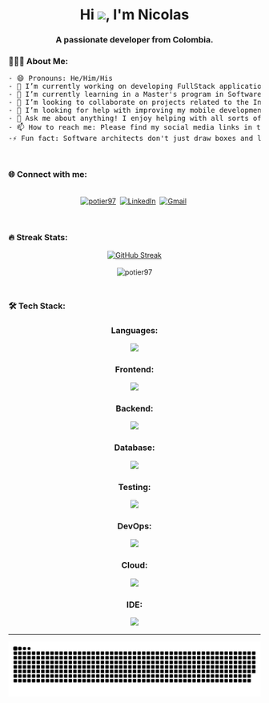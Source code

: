 <h1 align="center">Hi  <img width="30px" src="https://raw.githubusercontent.com/iampavangandhi/iampavangandhi/master/gifs/Hi.gif">, I'm Nicolas</h1>
<h3 align="center">A passionate developer from Colombia.</h3>


<h3 align="left">👨🏻‍💻 About Me:</h3>

<pre>
- 😄 Pronouns: He/Him/His
- 🔭 I’m currently working on developing FullStack applications using Spring and Angular.
- 🌱 I’m currently learning in a Master's program in Software Engineering with a focus on Software Architecture.
- 👯 I’m looking to collaborate on projects related to the Internet of Things, data collection for processing.
- 🤔 I’m looking for help with improving my mobile development skills.
- 💬 Ask me about anything! I enjoy helping with all sorts of development projects.
- 📫 How to reach me: Please find my social media links in the next section.
-⚡ Fun fact: Software architects don't just draw boxes and lines as many think; they can also be circles!
</pre>
 
<br>
<h3 align="left">🌐 Connect with me:</h3>
<p align="center">
<br>
<a href="https://nipoanz.com" target="blank"><img align="center" src="https://img.shields.io/badge/website-000000?style=for-the-badge&logo=About.me&logoColor=white" alt="potier97"/></a>&nbsp;
<a href="https://www.linkedin.com/in/potier97" target="blank"><img align="center" src="https://img.shields.io/badge/linkedin-%230077B5.svg?&style=for-the-badge&logo=linkedin&logoColor=white" alt="LinkedIn"/></a>&nbsp;
<a href="mailto:nicolaspotier97@gmail.com" target="blank"><img align="center" src="https://img.shields.io/badge/Gmail-D14836?style=for-the-badge&logo=gmail&logoColor=white" alt="Gmail"/></a>&nbsp;
</p>

<br>
<h3 align="left">🔥 Streak Stats:</h3>
<div align="center" style="margin: 8px;">
  <div>
    <a href="https://git.io/streak-stats"><img src="https://streak-stats.demolab.com?user=potier97&theme=transparent&border_radius=5&date_format=M%20j%5B%2C%20Y%5D&exclude_days=Sun%2CSat&card_width=512" alt="GitHub Streak" /></a>
  </div><br>
  <div align="center">
  <img src="https://komarev.com/ghpvc/?username=potier97&label=Profile%20views&color=0e75b6&style=flat" alt="potier97" />
  </div>
  <!-- <div>
     <img height=200 align="center" src="https://github-readme-stats.vercel.app/api?username=potier97" />
  </div>  -->
  <!-- <div>
     <img height=200 align="center" src="https://github-readme-stats.vercel.app/api/top-langs?username=potier97&layout=compact&langs_count=8&card_width=320" />
  </div> -->
</div>

<br>
<h3 align="left">🛠️ Tech Stack:</h3>

<h3 align="center">Languages:</h3>
<p align="center">
  <a href="https://skillicons.dev">
    <img src="https://skillicons.dev/icons?i=java,nodejs,python" />
  </a>
</p>

<h3 align="center">Frontend:</h3>
<p align="center">
  <a href="https://skillicons.dev">
    <img src="https://skillicons.dev/icons?i=next,angular,webpack,babel,redux" />
  </a>
</p>

<h3 align="center">Backend:</h3>
<p align="center">
  <a href="https://skillicons.dev">
    <img src="https://skillicons.dev/icons?i=spring,nest,fastapi,flask" />
  </a>
</p>

<h3 align="center">Database:</h3>
<p align="center">
  <a href="https://skillicons.dev">
    <img src="https://skillicons.dev/icons?i=mysql,postgres,sqlite,mongodb" />
  </a>
</p>

<h3 align="center">Testing:</h3>
<p align="center">
  <a href="https://skillicons.dev">
    <img src="https://skillicons.dev/icons?i=jest,selenium" />
  </a>
</p>

<h3 align="center">DevOps:</h3>
<p align="center">
  <a href="https://skillicons.dev">
    <img src="https://skillicons.dev/icons?i=jenkins,terraform,docker,kubernetes,nginx,kafka,rabbitmq,grafana,sentry" />
  </a>
</p>

<h3 align="center">Cloud:</h3>
<p align="center">
  <a href="https://skillicons.dev">
    <img src="https://skillicons.dev/icons?i=gcp,aws" />
  </a>
</p>

<h3 align="center">IDE:</h3>
<p align="center">
  <a href="https://skillicons.dev">
    <img src="https://skillicons.dev/icons?i=idea,webstorm,vscode" />
  </a>
</p>

----

<p align="center">
  <img  src="https://raw.githubusercontent.com/Elanza-48/Elanza-48/main/resources/img/github-contribution-grid-snake.svg"
    alt="example" />
</p>


